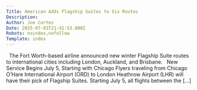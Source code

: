 ```yaml
---
Title: American Adds Flagship Suites to Six Routes
Description: 
Author: Joe Cortez
Date: 2025-07-03T21:41:53.000Z
Robots: noindex,nofollow
Template: index
---
```

&#160; The Fort Worth-based airline announced new winter Flagship Suite routes to international cities including London, Auckland, and Brisbane.   New Service Begins July 5, Starting with Chicago Flyers traveling from Chicago O’Hare International Airport (ORD) to London Heathrow Airport (LHR) will have their pick of Flagship Suites. Starting July 5, all flights between the [&#8230;]